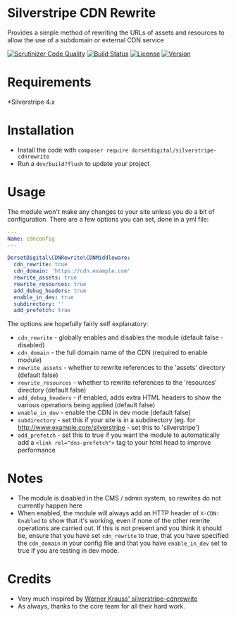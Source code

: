 # Silverstripe CDN Rewrite

Provides a simple method of rewriting the URLs of assets and resources to allow the use of a subdomain or external CDN service


[![Scrutinizer Code Quality](https://scrutinizer-ci.com/g/DorsetDigital/silverstripe-cdnrewrite/badges/quality-score.png?b=master)](https://scrutinizer-ci.com/g/DorsetDigital/silverstripe-cdnrewrite/?branch=master)
[![Build Status](https://scrutinizer-ci.com/g/DorsetDigital/silverstripe-cdnrewrite/badges/build.png?b=master)](https://scrutinizer-ci.com/g/DorsetDigital/silverstripe-cdnrewrite/build-status/master)
[![License](https://img.shields.io/badge/License-BSD%203--Clause-blue.svg)](LICENSE.md)
[![Version](http://img.shields.io/packagist/v/dorsetdigital/silverstripe-cdnrewrite.svg?style=flat)](https://packagist.org/packages/dorsetdigital/silverstripe-cdnrewrite)


# Requirements
*Silverstripe 4.x

# Installation
* Install the code with `composer require dorsetdigital/silverstripe-cdnrewrite`
* Run a `dev/build?flush` to update your project

# Usage

The module won't make any changes to your site unless you do a bit of configuration.  There are a few options you can set, done in a yml file:


```yaml
---
Name: cdnconfig
---

DorsetDigital\CDNRewrite\CDNMiddleware:
  cdn_rewrite: true
  cdn_domain: 'https://cdn.example.com'
  rewrite_assets: true
  rewrite_resources: true
  add_debug_headers: true
  enable_in_dev: true
  subdirectory: ''
  add_prefetch: true
```

The options are hopefully fairly self explanatory:

* `cdn_rewrite` - globally enables and disables the module (default false - disabled)
* `cdn_domain` - the full domain name of the CDN (required to enable module)
* `rewrite_assets` - whether to rewrite references to the 'assets' directory (default false)
* `rewrite_resources` - whether to rewrite references to the 'resources' directory (default false)
* `add_debug_headers` - if enabled, adds extra HTML headers to show the various operations being applied (default false)
* `enable_in_dev` - enable the CDN in dev mode (default false)
* `subdirectory` - set this if your site is in a subdirectory (eg. for http://www.example.com/silverstripe - set this to 'silverstripe')
* `add_prefetch` - set this to true if you want the module to automatically add a `<link rel="dns-prefetch">` tag to your html head to improve performance

# Notes

* The module is disabled in the CMS / admin system, so rewrites do not currently happen here
* When enabled, the module will always add an HTTP header of `X-CDN: Enabled` to show that it's working, even if none of the other rewrite operations are carried out.  If this is not present and you think it should be, ensure that you have set `cdn_rewrite` to true, that you have specified the `cdn_domain` in your config file and that you have `enable_in_dev` set to true if you are testing in dev mode.


# Credits
* Very much inspired by [Werner Krauss' silverstripe-cdnrewrite](https://github.com/wernerkrauss/silverstripe-cdnrewrite)
* As always, thanks to the core team for all their hard work.  
